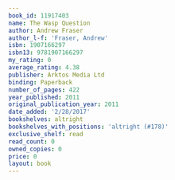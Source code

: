 ```yaml
---
book_id: 11917403
name: The Wasp Question
author: Andrew Fraser
author_l-f: 'Fraser, Andrew'
isbn: 1907166297
isbn13: 9781907166297
my_rating: 0
average_rating: 4.38
publisher: Arktos Media Ltd
binding: Paperback
number_of_pages: 422
year_published: 2011
original_publication_year: 2011
date_added: '2/28/2017'
bookshelves: altright
bookshelves_with_positions: 'altright (#178)'
exclusive_shelf: read
read_count: 0
owned_copies: 0
price: 0
layout: book
---
```

